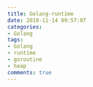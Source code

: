 ```yaml
---
title: Golang-runtime
date: 2018-11-14 09:57:07
categories:
- Golang
tags:
- Golang
- runtime
- goroutine
- heap
comments: true
---
```

